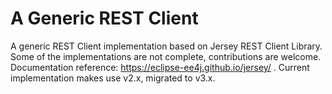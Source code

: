 # A Generic REST Client
A generic REST Client implementation based on Jersey REST Client Library. Some of the implementations are not complete, contributions are welcome. Documentation reference: https://eclipse-ee4j.github.io/jersey/ . Current implementation makes use v2.x, migrated to v3.x.
